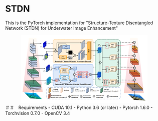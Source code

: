# STDN
This is the PyTorch implementation for "Structure-Texture Disentangled Network (STDN) for Underwater Image Enhancement"
<div align=center>
<img src="Fig/overview.png" width="80%">
</div>
＃＃　Requirements
- CUDA 10.1
- Python 3.6 (or later)
- Pytorch 1.6.0
- Torchvision 0.7.0
- OpenCV 3.4